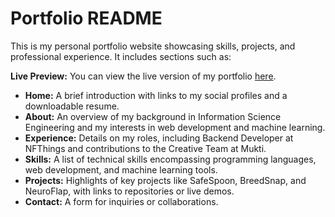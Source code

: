 # Portfolio README

This is my personal portfolio website showcasing skills, projects, and professional experience. It includes sections such as:

**Live Preview:** You can view the live version of my portfolio [here](https://portfolio-p14gd98oq-suhas-ss-projects-8154e84d.vercel.app/).

- **Home:** A brief introduction with links to my social profiles and a downloadable resume.
- **About:** An overview of my background in Information Science Engineering and my interests in web development and machine learning.
- **Experience:** Details on my roles, including Backend Developer at NFThings and contributions to the Creative Team at Mukti.
- **Skills:** A list of technical skills encompassing programming languages, web development, and machine learning tools.
- **Projects:** Highlights of key projects like SafeSpoon, BreedSnap, and NeuroFlap, with links to repositories or live demos.
- **Contact:** A form for inquiries or collaborations.

